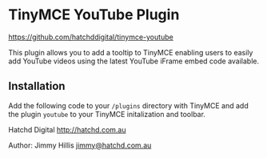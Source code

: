 TinyMCE YouTube Plugin
======================

https://github.com/hatchddigital/tinymce-youtube

This plugin allows you to add a tooltip to TinyMCE enabling users to easily
add YouTube videos using the latest YouTube iFrame embed code available.

## Installation

Add the following code to your `/plugins` directory with TinyMCE and add the
plugin `youtube` to your TinyMCE initalization and toolbar.

Hatchd Digital <http://hatchd.com.au>

Author: Jimmy Hillis <jimmy@hatchd.com.au>
